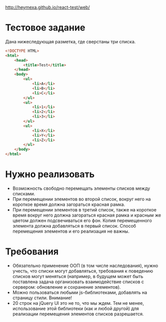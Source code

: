 http://heymexa.github.io/react-test/web/

Тестовое задание
================

Дана нижеследующая разметка, где сверстаны три списка.

```html
<!DOCTYPE HTML>
<html>
    <head>
        <title>Test</title>
    </head>
    <body>
        <ul>
            <li>A</li>
            <li>B</li>
            <li>C</li>
        </ul>
        <ul>
            <li>1</li>
            <li>2</li>
            <li>3</li>
        </ul>
        <ul>
            <li>X</li>
            <li>Y</li>
            <li>Z</li>
        </ul>
    </body>
</html>
```

Нужно реализовать
=================

* Возможность свободно перемещать элементы списков между списками.
* При перемещении элементов во второй список, вокруг него на короткое время должна загораться красная рамка.
* При перемещении элементов в третий список, также на короткое время вокруг него должна загораться красная рамка и красным же цветом должен подсвечиваться его фон. Копия перемещенного элемента должна добавляться в первый список. Способ перемещения элементов и его реализация не важны.

Требования
==========

* Обязательно применение ООП (в том числе наследования), нужно учесть, что списки могут добавляться, требования к поведению списков могут меняться (например, в будущем может быть поставлена задача организовать взаимодействие списков с сервером: обновление и сохранение элементов).
* Можно пользоваться любыми js-библиотеками, добавлять на страницу стили.
Внимание!
* 20 строк на jQuery UI это не то, что мы ждем. Тем не менее, использование этой библиотеки (как и любой другой) для реализации перемещения элементов списков разрешается.


